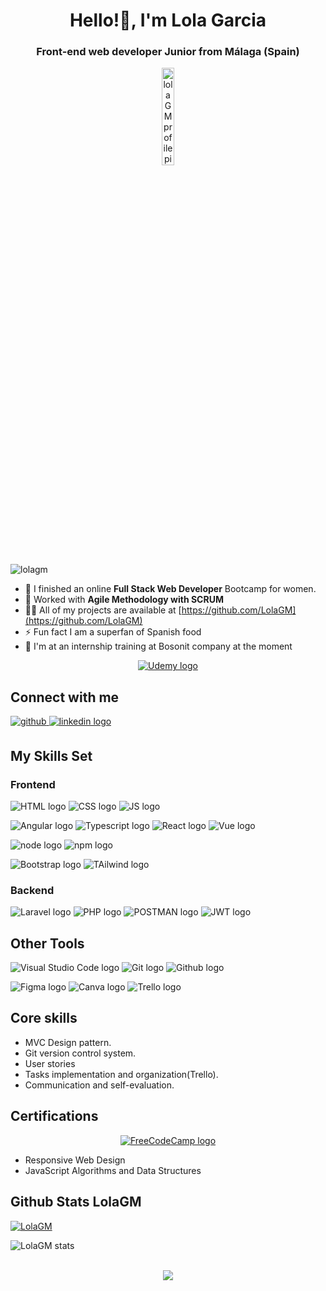 <h1 align="center">Hello!👋, I'm Lola Garcia</h1>
<h3 align="center">Front-end web developer Junior from Málaga (Spain)</h3>

<p align="center"> <img width="20%" src="https://user-images.githubusercontent.com/116545851/218501169-142bd5b8-10e5-47c2-85ec-6e107fac16d2.jpg" alt="lolaGM profile picture" /> </p>

<p align="left"> <img src="https://komarev.com/ghpvc/?username=lolagm&label=Profile%20views&color=0e75b6&style=flat" alt="lolagm" /> </p>

- 🔭 I finished an online **Full Stack Web Developer** Bootcamp for women.
- 📖 Worked with **Agile Methodology with SCRUM**
- 👨‍💻 All of my projects are available at [https://github.com/LolaGM](https://github.com/LolaGM)
- ⚡ Fun fact I am a superfan of Spanish food
- 📄  I'm at an internship training at Bosonit company at the moment

<div style="display:flex; flex-wrap:wrap; justify-content:center; margin:auto">   
   <a href="https://www.udemy.com/course/angular-fernando-herrera" target="_blank">
      <img src="https://img.shields.io/badge/Udemy-A435F0?style=for-the-badge&logo=Udemy&logoColor=white" alt="Udemy logo"></img>
   </a>
</div>

## Connect with me  
<div align="left">
<a href="https://github.com/LolaGM" target="_blank">
<img src=https://img.shields.io/badge/github-%2324292e.svg?&style=for-the-badge&logo=github&logoColor=white alt=github style="margin-bottom: 5px;" />
</a>
<a href="https://www.linkedin.com/in/lola-garcia-morcillo" target="_blank">
<img src="https://img.shields.io/badge/linkedin-%231E77B5.svg?&style=for-the-badge&logo=linkedin&logoColor=white" alt="linkedin logo" style="margin-bottom: 5px;" />
</a>  
</div>  

## My Skills Set  
### Frontend  

<p align="left">
 <img src= "https://img.shields.io/badge/html5-%23E34F26.svg?style=for-the-badge&logo=html5&logoColor=white"  alt="HTML logo"></img>
 <img src= "https://img.shields.io/badge/css3-%231572B6.svg?style=for-the-badge&logo=css3&logoColor=white"  alt="CSS logo"></img>
 <img src= "https://img.shields.io/badge/javascript-%23323330.svg?style=for-the-badge&logo=javascript&logoColor=%23F7DF1E"  alt="JS logo"></img>
 </p>
 
 <p align="left">
   <img src="https://img.shields.io/badge/angular.js-%23E23237.svg?style=for-the-badge&logo=angularjs&logoColor=white"  alt="Angular logo"></img>
   <img src="https://img.shields.io/badge/TypeScript-007ACC?style=for-the-badge&logo=typescript&logoColor=white"  alt="Typescript logo"></img>
  <img src="https://img.shields.io/badge/-ReactJs-61DAFB?logo=react&logoColor=white&style=for-the-badge"  alt="React logo"></img>
  <img src= "https://img.shields.io/badge/Vue.js-35495E?style=for-the-badge&logo=vuedotjs&logoColor=4FC08D"  alt="Vue logo"></img>
 </p>
 
 <p>
  <img src= "https://img.shields.io/badge/node.js-6DA55F?style=for-the-badge&logo=node.js&logoColor=white"  alt="node logo"></img> 
  <img src= "https://img.shields.io/badge/NPM-%23000000.svg?style=for-the-badge&logo=npm&logoColor=white"  alt="npm logo"></img>
  </p>
  <p>
  <img src="https://img.shields.io/badge/bootstrap-%23563D7C.svg?style=for-the-badge&logo=bootstrap&logoColor=white"  alt="Bootstrap logo"></img>
  <img src="https://img.shields.io/badge/tailwindcss-%2338B2AC.svg?style=for-the-badge&logo=tailwind-css&logoColor=white"  alt="TAilwind logo"></img>
 </p>
 
### Backend  
<p>
  <img src="https://img.shields.io/badge/laravel-%23FF2D20.svg?style=for-the-badge&logo=laravel&logoColor=white"  alt="Laravel logo"></img>
 <img src="https://img.shields.io/badge/php-%23777BB4.svg?style=for-the-badge&logo=php&logoColor=white"  alt="PHP logo"></img>
 <img src="https://img.shields.io/badge/Postman-FF6C37?style=for-the-badge&logo=postman&logoColor=white" alt="POSTMAN logo"></img>
 <img src="https://img.shields.io/badge/JWT-black?style=for-the-badge&logo=JSON%20web%20tokens"  alt="JWT logo"></img>
 </p>
 
<h2>Other Tools</h2>

<p align="left">
   <img src="https://img.shields.io/badge/Visual%20Studio%20Code-0078d7.svg?style=for-the-badge&logo=visual-studio-code&logoColor=white"  alt="Visual Studio Code logo"></img>
   <img src="https://img.shields.io/badge/git-%23F05033.svg?style=for-the-badge&logo=git&logoColor=white"  alt="Git logo"></img>
   <img src="https://img.shields.io/badge/github-%23121011.svg?style=for-the-badge&logo=github&logoColor=white"  alt="Github logo"></img>  
</p>

<p align="left">
 <img src="https://img.shields.io/badge/figma-%23F24E1E.svg?style=for-the-badge&logo=figma&logoColor=white"  alt="Figma logo"></img>
<img src="https://img.shields.io/badge/Canva-%2300C4CC.svg?style=for-the-badge&logo=Canva&logoColor=white"  alt="Canva logo"></img>
<img src="https://img.shields.io/badge/Trello-%23026AA7.svg?style=for-the-badge&logo=Trello&logoColor=white"  alt="Trello logo"></img>
</p>

<h2>Core skills</h2>

 * MVC Design pattern.
 * Git version control system.
 * User stories 
 * Tasks implementation and organization(Trello).
 * Communication and self-evaluation.

<h2>Certifications</h2>
<div style="display:flex; flex-wrap:wrap; justify-content:center; margin:auto">
   <a href="https://www.freecodecamp.org/learn" target="_blank">
      <img src= "https://img.shields.io/badge/Freecodecamp-%23123.svg?&style=for-the-badge&logo=freecodecamp&logoColor=green" alt="FreeCodeCamp logo"></img>
   </a>  
</div>
<ul>
   <li>Responsive Web Design</li>
   <li>JavaScript Algorithms and Data Structures</li>   
</ul>

## Github Stats LolaGM
<p align="left"> <a href="https://github.com/ryo-ma/github-profile-trophy"><img src="https://github-profile-trophy.vercel.app/?username=LolaGM" alt="LolaGM" /></a> </p>
<p><img align="center" src="https://github-readme-streak-stats.herokuapp.com/?user=LolaGM&hide_border=true&border_radius=4.6" alt="LolaGM stats" /></p>
<br/>  

<div align="center">
<img src="https://komarev.com/ghpvc/?username=LolaGM&&style=flat-square" align="center" />
</div>
